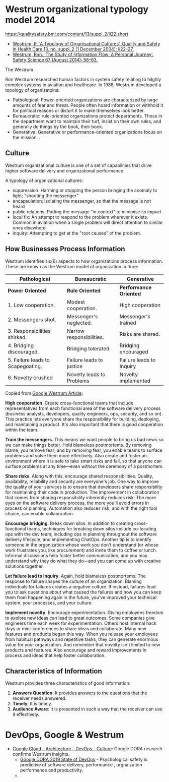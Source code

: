 
# Westrum organizational typology model 2014
https://qualitysafety.bmj.com/content/13/suppl_2/ii22.short

- [Westrum, R. ‘A Typology of Organisational Cultures’. Quality and Safety in Health Care 13, no. suppl_2 (1 December 2004): ii22–27.](https://doi.org/10.1136/qshc.2003.009522.)
- [Westrum, Ron. ‘The Study of Information Flow: A Personal Journey’. Safety Science 67 (August 2014): 58–63.](https://doi.org/10.1016/j.ssci.2014.01.009.)

The Westrum

Ron Westrum researched human factors in system safety relating to hilghly complex systems in aviation and healthcare.  In 1988, Westrum developed a topology of organizatoins:

- Pathological: Power-oriented organizations are characterized by large amounts of fear and threat. People often hoard information or withhold it for political reasons or distort it to make themselves look better.
- Bureaucratic:  rule-oriented organizations protect departments. Those in the department want to maintain their turf, insist on their own rules, and generally do things by the book, their book.
- Generative: Generative or performance-oriented organizations focus on the mission.
.


## Culture
Westrum organizational culture is one of a set of capabilities that drive higher software delivery and organizational performance.

A typology of organizational cultures:
- suppression: Harming or stopping the person bringing the anomaly to light; "shooting the messenger"
- encapsulation: Isolating the messenger, so that the message is not heard
- public relations: Putting the message "in context" to minimise its impact
- local fix: An attempt to respond to the problem wherever it exists.  Common in aviation when a single problem will direct attention to similar ones elsewhere
- inquiry: Attempting to get at the "root causes" of the problem.

## How Businesses Process Information
Westrum identifies six(6) aspects to how organizations process information.   These are known as the Westrum model of organization culture:

|Pathological|Bureaucratic|Generative|
|--|--|--|
|__Power Oriented__|__Rule Oriented__|__Performance Oriented__|
|1. Low cooperation.|Modest cooperation.|High cooperation|
|2. Messengers shot.|Messenger's neglected.|Messenger's trained|
|3. Responsibilities shirked.|Narrow responsibilities.|Risks are shared.|
|4. Bridging discouraged.|Bridging tolerated.|Bridging encouraged|
|5. Failure leads to Scapegoating.|Failure leads to justice|Failure leads to Inquiry|
|6. Novelty crushed|Novelty leads to Problems|Novelty implemented|

Copied from [Google Westrum Article](https://cloud.google.com/architecture/devops/devops-culture-westrum-organizational-culture):

__High cooperation__. Create cross-functional teams that include representatives from each functional area of the software delivery process (business analysts, developers, quality engineers, ops, security, and so on). This practice lets everyone share the responsibility for building, deploying, and maintaining a product. It's also important that there is good cooperation within the team.

__Train the messengers__. This means we want people to bring us bad news so we can make things better. Hold blameless postmortems. By removing blame, you remove fear; and by removing fear, you enable teams to surface problems and solve them more effectively. Also create and foster an environment where it is safe to take smart risks and fail, so that anyone can surface problems at any time—even without the ceremony of a postmortem.

__Share risks__. Along with this, encourage shared responsibilities. Quality, availability, reliability and security are everyone's job. One way to improve the quality of your services is to ensure that developers share responsibility for maintaining their code in production. The improvement in collaboration that comes from sharing responsibility inherently reduces risk: The more eyes on the software delivery process, the more you'll avoid errors in process or planning. Automation also reduces risk, and with the right tool choice, can enable collaboration.

__Encourage bridging__. Break down silos. In addition to creating cross-functional teams, techniques for breaking down silos include co-locating ops with the dev team; including ops in planning throughout the software delivery lifecycle; and implementing ChatOps. Another tip is to identify someone in the organization whose work you don't understand (or whose work frustrates you, like procurement) and invite them to coffee or lunch. Informal discussions help foster better communication, and you may understand why they do what they do—and you can come up with creative solutions together.

__Let failure lead to inquiry__. Again, hold blameless postmortems. The response to failure shapes the culture of an organization. Blaming individuals for failures creates a negative culture. If instead, failures lead you to ask questions about what caused the failures and how you can keep them from happening again in the future, you've improved your technical system, your processes, and your culture.

__Implement novelty__. Encourage experimentation. Giving employees freedom to explore new ideas can lead to great outcomes. Some companies give engineers time each week for experimentation. Others host internal hack days or mini-conferences to share ideas and collaborate. Many new features and products began this way. When you release your employees from habitual pathways and repetitive tasks, they can generate enormous value for your organization. And remember that novelty isn't limited to new products and features. Also encourage and reward improvements in process and ideas that help foster collaboration.

## Characteristics of Information
Westrum provides three characteristics of good information:
1. __Answers Question__: It provides answers to the questions that the receiver needs answered.
1. __Timely__: It is timely.
1. __Audience Aware__: It is presented in such a way that the receiver can use it effectively.

# DevOps, Google & Westrum
- [Google Cloud - Architecture - DevOps - Culture](https://cloud.google.com/architecture/devops/devops-culture-westrum-organizational-culture): Google DORA research confirms Westrum insights.
  - [Google DORA 2019 State of DevOps](https://services.google.com/fh/files/misc/state-of-devops-2019.pdf) - Psychological safety is predictive of software delivery, performance , orgnaization performance and productivity.
  -
